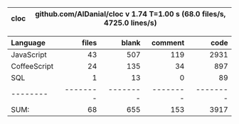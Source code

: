 
cloc|github.com/AlDanial/cloc v 1.74  T=1.00 s (68.0 files/s, 4725.0 lines/s)
--- | ---

Language|files|blank|comment|code
:-------|-------:|-------:|-------:|-------:
JavaScript|43|507|119|2931
CoffeeScript|24|135|34|897
SQL|1|13|0|89
--------|--------|--------|--------|--------
SUM:|68|655|153|3917
